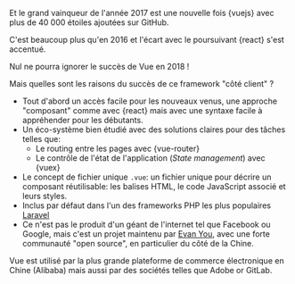 Et le grand vainqueur de l'année 2017 est une nouvelle fois {vuejs} avec plus de 40 000 étoiles ajoutées sur GitHub.

C'est beaucoup plus qu'en 2016 et l'écart avec le poursuivant {react} s'est accentué.

Nul ne pourra ignorer le succès de Vue en 2018 !

Mais quelles sont les raisons du succès de ce framework "côté client" ?

* Tout d'abord un accès facile pour les nouveaux venus, une approche "composant" comme avec {react} mais avec une syntaxe facile à appréhender pour les débutants.
* Un éco-système bien étudié avec des solutions claires pour des tâches telles que:
  * Le routing entre les pages avec {vue-router}
  * Le contrôle de l'état de l'application (_State management_) avec {vuex}
* Le concept de fichier unique `.vue`: un fichier unique pour décrire un composant réutilisable: les balises HTML, le code JavaScript associé et leurs styles.
* Inclus par défaut dans l'un des frameworks PHP les plus populaires [Laravel](https://laravel.com/)
* Ce n'est pas le produit d'un géant de l'internet tel que Facebook ou Google, mais c'est un projet maintenu par [Evan You](https://github.com/yyx990803), avec une forte communauté "open source", en particulier du côté de la Chine.

Vue est utilisé par la plus grande plateforme de commerce électronique en Chine (Alibaba) mais aussi par des sociétés telles que Adobe or GitLab.

